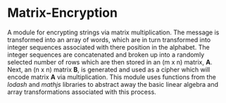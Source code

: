 # Matrix-Encryption
A module for encrypting strings via matrix multiplication.  The message is transformed into an array of words, which are in turn transformed into integer sequences associated with there position in the alphabet.  The integer sequences are concatenated and broken up into a randomly selected number of rows which are then stored in an (m x n) matrix, <strong>A</strong>.  Next, an (n x n) matrix <strong>B</strong>, is generated and used as a cipher which will encode matrix <strong>A</strong> via multiplication.  This module uses functions from the *lodash* and *mathjs* libraries to abstract away the basic linear algebra and array transformations associated with this process.  
